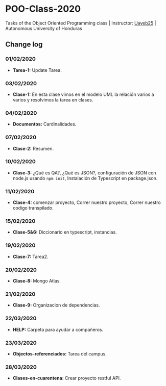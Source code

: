 # POO-Class-2020
Tasks of the Object Oriented Programming class | Instructor: [Uayeb25](https://github.com/uayeb25) | Autonomous University of Honduras

## Change log

### 01/02/2020
- **Tarea-1:** Update Tarea.

### 03/02/2020
- **Clase-1:** En esta clase vimos en el modelo UML la relación varios a varios y resolvimos la tarea en clases.

### 04/02/2020
- **Documentos:** Cardinalidades.

### 07/02/2020
- **Clase-2:** Resumen.

### 10/02/2020
- **Clase-3:** ¿Qué es QA?, ¿Qué es JSON?, configuración de JSON con node.js usando `npm init`, Instalación de Typescript en package.json.

### 11/02/2020
- **Clase-4:** comenzar proyecto, Correr nuestro proyecto, Correr nuestro codigo transpilado.

### 15/02/2020
- **Clase-5&6:** Diccionario en typescript, instancias.

### 19/02/2020
- **Clase-7:** Tarea2.

### 20/02/2020
- **Clase-8:** Mongo Atlas.

### 21/02/2020
- **Clase-9:** Organizacion de dependencias.

### 22/03/2020
- **HELP:** Carpeta para ayudar a compañeros.

### 23/03/2020
- **Objectos-referenciados:** Tarea del campus.

### 28/03/2020
- **Clases-en-cuarentena:** Crear proyecto restful API.
